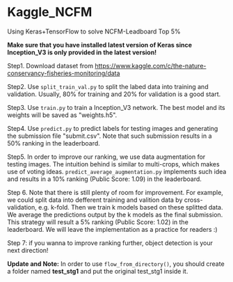 ﻿# Kaggle_NCFM
Using Keras+TensorFlow to solve NCFM-Leadboard Top 5%

**Make sure that you have installed latest version of Keras since Inception_V3 is only provided 
in the latest version!**

Step1. Download dataset from https://www.kaggle.com/c/the-nature-conservancy-fisheries-monitoring/data

Step2. Use ```split_train_val.py``` to split the labed data into training and validation. 
Usually, 80% for training and 20% for validation is a good start. 

Step3. Use ```train.py``` to train a Inception_V3 network. The best model and its weights will be saved as "weights.h5".

Step4. Use ```predict.py``` to predict labels for testing images and generating the submission file "submit.csv".
Note that such submission results in a 50% ranking in the leaderboard. 

Step5. In order to improve our ranking, we use data augmentation for testing images. The intuition behind is similar to multi-crops,
which makes use of voting ideas. ```predict_average_augmentation.py``` implements such idea and results in a 10% ranking (Public Score: 1.09) in the leaderboard.

Step 6. Note that there is still plenty of room for improvement. For example, we could split data into defferent training and valition
data by cross-validation, e.g. k-fold. Then we train k models based on these splitted data. We average the predictions output by the k models as the final submission. This strategy will result a 5% ranking (Public Score: 1.02) in the leaderboard. We will leave the implementation as a practice for readers :)

Step 7: if you wanna to improve ranking further, object detection is your next direction!

**Update and Note:** In order to use ```flow_from_directory()```, you should create a folder named **test_stg1** and put the original test_stg1 inside it.